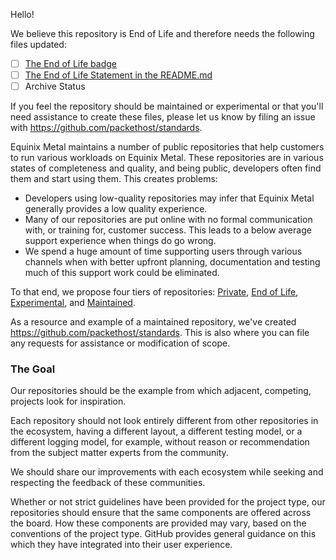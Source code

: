 Hello!

We believe this repository is End of Life and therefore needs the following files updated:

* [ ] [The End of Life badge](https://github.com/packethost/standards/blob/master/glossary.md#experimental-badge)
* [ ] [The End of Life Statement in the README.md](https://github.com/packethost/standards/blob/master/glossary.md#experimental-statement)
* [ ] Archive Status

If you feel the repository should be maintained or experimental or that you'll need assistance to create these files, please let us know by filing an issue with <https://github.com/packethost/standards>.

Equinix Metal maintains a number of public repositories that help customers to run various workloads on Equinix Metal. These repositories are in various states of completeness and quality, and being public, developers often find them and start using them. This creates problems:

* Developers using low-quality repositories may infer that Equinix Metal generally provides a low quality experience.
* Many of our repositories are put online with no formal communication with, or training for, customer success. This leads to a below average support experience when things do go wrong.
* We spend a huge amount of time supporting users through various channels when with better upfront planning, documentation and testing much of this support work could be eliminated.

To that end, we propose four tiers of repositories: [Private](https://github.com/packethost/standards#private-tier-minimum-requirements), [End of Life](https://github.com/packethost/standards#end-of-life-tier-minimum-requirements), [Experimental](https://github.com/packethost/standards#experimental-tier-minimum-requirements), and [Maintained](https://github.com/packethost/standards#maintained-tier-minimum-requirements).

As a resource and example of a maintained repository, we've created <https://github.com/packethost/standards>. This is also where you can file any requests for assistance or modification of scope.

### The Goal

Our repositories should be the example from which adjacent, competing, projects look for inspiration.

Each repository should not look entirely different from other repositories in the ecosystem, having a different layout, a different testing model, or a different logging model, for example, without reason or recommendation from the subject matter experts from the community.

We should share our improvements with each ecosystem while seeking and respecting the feedback of these communities.

Whether or not strict guidelines have been provided for the project type, our repositories should ensure that the same components are offered across the board. How these components are provided may vary, based on the conventions of the project type. GitHub provides general guidance on this which they have integrated into their user experience.
